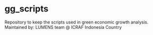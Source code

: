 # gg_scripts
Repository to keep the scripts used in green economic growth analysis. Maintained by: LUMENS team @ ICRAF Indonesia Country
